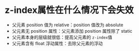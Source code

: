 #  z-index属性在什么情况下会失效

  * 父元素 position 值为 relative：position 值改为 absolute
  * 父元素无 position 属性：父元素添加 position 属性除了 static
  * 父元素本身的层级就很低：提高父元素的 `z-index`值
  * 父元素含有 float 浮动属性：去除父元素的浮动
